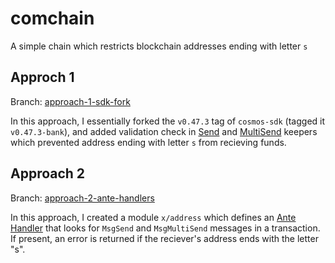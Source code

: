 # comchain

A simple chain which restricts blockchain addresses ending with letter `s`

## Approch 1

Branch: [approach-1-sdk-fork](https://github.com/arnabghose997/compchain/tree/approach-1-sdk-fork)

In this approach, I essentially forked the `v0.47.3` tag of `cosmos-sdk` (tagged it `v0.47.3-bank`), and added validation check in [Send](https://github.com/arnabghose997/cosmos-sdk/blob/0d9b367a6a688e27e81b7ceab4fca8192f488e10/x/bank/keeper/msg_server.go#L44) and [MultiSend](https://github.com/arnabghose997/cosmos-sdk/blob/0d9b367a6a688e27e81b7ceab4fca8192f488e10/x/bank/keeper/msg_server.go#L81) keepers which prevented address ending with letter `s` from recieving funds.

## Approach 2
Branch: [approach-2-ante-handlers](https://github.com/arnabghose997/compchain/tree/approach-2-ante-handlers)

In this approach, I created a module `x/address` which defines an [Ante Handler](https://github.com/arnabghose997/compchain/blob/approach-2-ante-handlers/x/address/ante/decorator.go) that looks for `MsgSend` and `MsgMultiSend` messages in a transaction. If present, an error is returned if the reciever's address ends with the letter "s".

